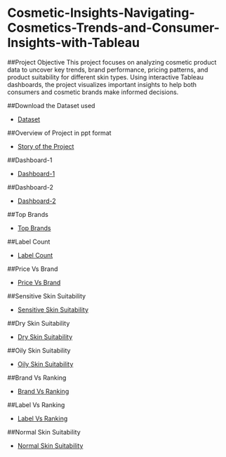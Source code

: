 # Cosmetic-Insights-Navigating-Cosmetics-Trends-and-Consumer-Insights-with-Tableau
##Project Objective
This project focuses on analyzing cosmetic product data to uncover key trends, brand performance, pricing patterns, and product suitability for different skin types. Using interactive Tableau dashboards, the project visualizes important insights to help both consumers and cosmetic brands make informed decisions.

##Download the Dataset used 
- <a  href="https://github.com/MankuRajesh/Cosmetic-Insights-Navigating-Cosmetics-Trends-and-Consumer-Insights-with-Tableau/blob/main/Cosmetic%20Dataset.csv">Dataset</a>

##Overview of Project in ppt format
- <a  href="https://github.com/MankuRajesh/Cosmetic-Insights-Navigating-Cosmetics-Trends-and-Consumer-Insights-with-Tableau/blob/main/Cosmetic%20Insight%20Navigating%20Cosmetic%20Trends%20and%20Consumer%20Insights%20with%20Tableau.pptx ">Story of the Project</a>

##Dashboard-1
- <a  href="https://github.com/MankuRajesh/Cosmetic-Insights-Navigating-Cosmetics-Trends-and-Consumer-Insights-with-Tableau/blob/main/Dashboard%201%20-%20Product%20Ranking%20and%20Detailed%20Analysis.jpg ">Dashboard-1</a>

##Dashboard-2
- <a  href="https://github.com/MankuRajesh/Cosmetic-Insights-Navigating-Cosmetics-Trends-and-Consumer-Insights-with-Tableau/blob/main/Dsasboard%202%20-%20Product%20Suitability%20Overview.jpg ">Dashboard-2</a>

##Top Brands
- <a   href="https://github.com/MankuRajesh/Cosmetic-Insights-Navigating-Cosmetics-Trends-and-Consumer-Insights-with-Tableau/blob/main/Top%20Brands.jpg">Top Brands</a>

##Label Count
- <a  href="https://github.com/MankuRajesh/Cosmetic-Insights-Navigating-Cosmetics-Trends-and-Consumer-Insights-with-Tableau/blob/main/Label%20Count.jpg ">Label Count</a>

##Price Vs Brand
- <a  href="https://github.com/MankuRajesh/Cosmetic-Insights-Navigating-Cosmetics-Trends-and-Consumer-Insights-with-Tableau/blob/main/Price%20Vs%20Brand.jpg ">Price Vs Brand</a>

##Sensitive Skin Suitability
- <a  href="https://github.com/MankuRajesh/Cosmetic-Insights-Navigating-Cosmetics-Trends-and-Consumer-Insights-with-Tableau/blob/main/Sensitive%20Skin%20Suitability.jpg ">Sensitive Skin Suitability</a>

##Dry Skin Suitability
- <a  href=" https://github.com/MankuRajesh/Cosmetic-Insights-Navigating-Cosmetics-Trends-and-Consumer-Insights-with-Tableau/blob/main/Dry%20Skin%20Suitability.jpg">Dry Skin Suitability</a>

##Oily Skin Suitability
- <a  href=" https://github.com/MankuRajesh/Cosmetic-Insights-Navigating-Cosmetics-Trends-and-Consumer-Insights-with-Tableau/blob/main/Oily%20Skin%20Suitability.jpg">Oily Skin Suitability</a>

##Brand Vs Ranking
- <a  href="https://github.com/MankuRajesh/Cosmetic-Insights-Navigating-Cosmetics-Trends-and-Consumer-Insights-with-Tableau/blob/main/Brand%20Vs%20Ranking.jpg ">Brand Vs Ranking</a>

##Label Vs Ranking
- <a  href="https://github.com/MankuRajesh/Cosmetic-Insights-Navigating-Cosmetics-Trends-and-Consumer-Insights-with-Tableau/blob/main/Label%20Vs%20Ranking.jpg ">Label Vs Ranking</a>

##Normal Skin Suitability
- <a  href="https://github.com/MankuRajesh/Cosmetic-Insights-Navigating-Cosmetics-Trends-and-Consumer-Insights-with-Tableau/blob/main/Normal%20Skin%20Suitability.jpg ">Normal Skin Suitability</a>

